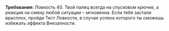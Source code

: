 **Требования:** Ловкость 40.
Твой палец всегда на спусковом крючке, а реакция на смену любой ситуации – мгновенна. Если тебя застали врасплох, пройди Тест Ловкости, в случае успеха которого ты сможешь избежать эффекта Внезапности.